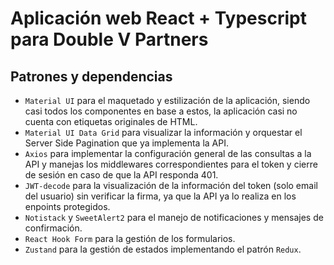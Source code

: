# Aplicación web React + Typescript para Double V Partners

## Patrones y dependencias
- `Material UI` para el maquetado y estilización de la aplicación, siendo casi todos los componentes en base a estos, la aplicación casi no cuenta con etiquetas originales de HTML.
- `Material UI Data Grid` para visualizar la información y orquestar el Server Side Pagination que ya implementa la API.
- `Axios` para implementar la configuración general de las consultas a la API y manejas los middlewares correspondientes para el token y cierre de sesión en caso de que la API responda 401.
- `JWT-decode` para la visualización de la información del token (solo email del usuario) sin verificar la firma, ya que la API ya lo realiza en los enpoints protegidos.
- `Notistack` y `SweetAlert2` para el manejo de notificaciones y mensajes de confirmación.
- `React Hook Form` para la gestión de los formularios.
- `Zustand` para la gestión de estados implementando el patrón `Redux`.